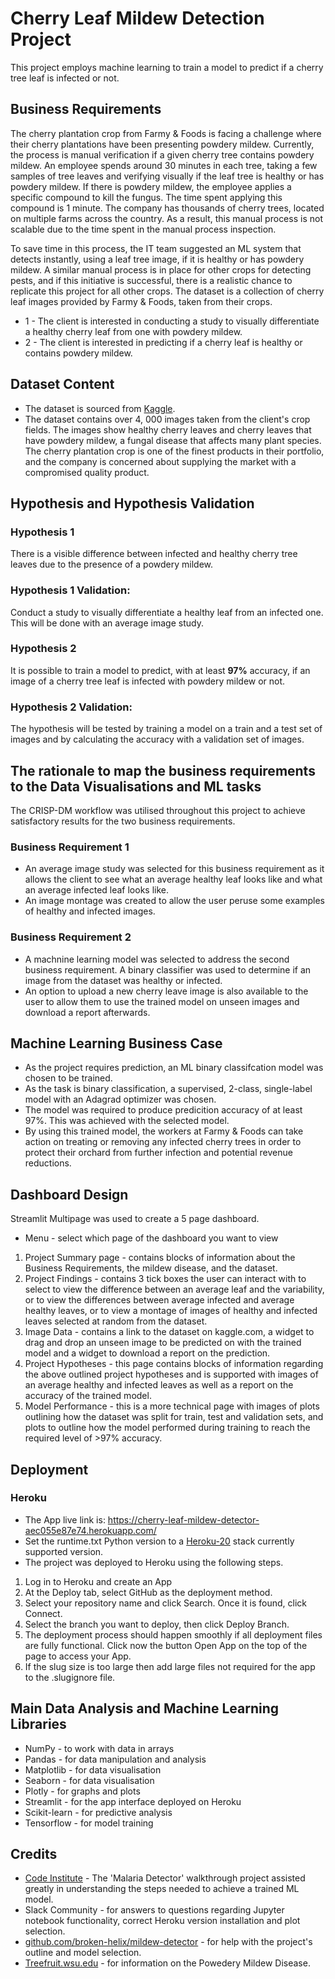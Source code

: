# Cherry Leaf Mildew Detection Project

This project employs machine learning to train a model to predict if a cherry tree leaf is infected or not.

## Business Requirements
The cherry plantation crop from Farmy & Foods is facing a challenge where their cherry plantations have been presenting powdery mildew. Currently, the process is manual verification if a given cherry tree contains powdery mildew. An employee spends around 30 minutes in each tree, taking a few samples of tree leaves and verifying visually if the leaf tree is healthy or has powdery mildew. If there is powdery mildew, the employee applies a specific compound to kill the fungus. The time spent applying this compound is 1 minute.  The company has thousands of cherry trees, located on multiple farms across the country. As a result, this manual process is not scalable due to the time spent in the manual process inspection.

To save time in this process, the IT team suggested an ML system that detects instantly, using a leaf tree image, if it is healthy or has powdery mildew. A similar manual process is in place for other crops for detecting pests, and if this initiative is successful, there is a realistic chance to replicate this project for all other crops. The dataset is a collection of cherry leaf images provided by Farmy & Foods, taken from their crops.


* 1 - The client is interested in conducting a study to visually differentiate a healthy cherry leaf from one with powdery mildew.
* 2 - The client is interested in predicting if a cherry leaf is healthy or contains powdery mildew.

## Dataset Content
* The dataset is sourced from [Kaggle](https://www.kaggle.com/codeinstitute/cherry-leaves).
* The dataset contains over 4, 000 images taken from the client's crop fields. The images show healthy cherry leaves and cherry leaves that have powdery mildew, a fungal disease that affects many plant species. The cherry plantation crop is one of the finest products in their portfolio, and the company is concerned about supplying the market with a compromised quality product.

## Hypothesis and Hypothesis Validation

### Hypothesis 1
There is a visible difference between infected and healthy cherry tree leaves due to the presence of a powdery mildew.

### Hypothesis 1 Validation: 
Conduct a study to visually differentiate a healthy leaf from an infected one. This will be done
with an average image study.


### Hypothesis 2
It is possible to train a model to predict, with at least **97%** accuracy, if an image of a cherry tree leaf is infected with powdery mildew or not.

### Hypothesis 2 Validation:
The hypothesis will be tested by training a model on a train and a test set of images and by calculating the accuracy with a validation set of images.


## The rationale to map the business requirements to the Data Visualisations and ML tasks

The CRISP-DM workflow was utilised throughout this project to achieve satisfactory results for the two business requirements.

### Business Requirement 1
- An average image study was selected for this business requirement as it allows the client to see what an average healthy leaf looks like and what an average infected leaf looks like.
- An image montage was created to allow the user peruse some examples of healthy and infected images.


### Business Requirement 2
- A machnine learning model was selected to address the second business requirement. A binary classifier was used to determine if an image from the dataset was healthy or infected.
- An option to upload a new cherry leave image is also available to the user to allow them to use the trained model on unseen images and download a report afterwards.

## Machine Learning Business Case
- As the project requires prediction, an ML binary classifcation model was chosen to be trained.
- As the task is binary classification, a supervised, 2-class, single-label model with an Adagrad optimizer was chosen.
- The model was required to produce predicition accuracy of at least 97%. This was achieved with the selected model.
- By using this trained model, the workers at Farmy & Foods can take action on treating or removing any infected cherry trees in order to protect their orchard from further infection and potential revenue reductions.


## Dashboard Design
Streamlit Multipage was used to create a 5 page dashboard.

- Menu - select which page of the dashboard you want to view
1. Project Summary page - contains blocks of information about the Business Requirements, the mildew disease, and the dataset.
2. Project Findings - contains 3 tick boxes the user can interact with to select to view the difference between an average leaf and the variability, or to view the differences between average infected and average healthy leaves, or to view a montage of images of healthy and infected leaves selected at random from the dataset.
3. Image Data - contains a link to the dataset on kaggle.com, a widget to drag and drop an unseen image to be predicted on with the trained model and a widget to download a report on the prediction.
4. Project Hypotheses - this page contains blocks of information regarding the above outlined project hypotheses and is supported with images of an average healthy and infected leaves as well as a report on the accuracy of the trained model.
5. Model Performance - this is a more technical page with images of plots outlining how the dataset was split for train, test and validation sets, and plots to outline how the model performed during training to reach the required level of >97% accuracy.


## Deployment
### Heroku

* The App live link is: https://cherry-leaf-mildew-detector-aec055e87e74.herokuapp.com/ 
* Set the runtime.txt Python version to a [Heroku-20](https://devcenter.heroku.com/articles/python-support#supported-runtimes) stack currently supported version.
* The project was deployed to Heroku using the following steps.

1. Log in to Heroku and create an App
2. At the Deploy tab, select GitHub as the deployment method.
3. Select your repository name and click Search. Once it is found, click Connect.
4. Select the branch you want to deploy, then click Deploy Branch.
5. The deployment process should happen smoothly if all deployment files are fully functional. Click now the button Open App on the top of the page to access your App.
6. If the slug size is too large then add large files not required for the app to the .slugignore file. 


## Main Data Analysis and Machine Learning Libraries
- NumPy - to work with data in arrays 
- Pandas - for data manipulation and analysis
- Matplotlib - for data visualisation
- Seaborn - for data visualisation
- Plotly - for graphs and plots
- Streamlit - for the app interface deployed on Heroku
- Scikit-learn - for predictive analysis
- Tensorflow - for model training

## Credits
- [Code Institute](https://codeinstitute.net/ie/) - The 'Malaria Detector' walkthrough project assisted greatly in understanding the steps needed to achieve a trained ML model.
- Slack Community - for answers to questions regarding Jupyter notebook functionality, correct Heroku version installation and plot selection.
- [github.com/broken-helix/mildew-detector](https://github.com/broken-helix/mildew-detector?tab=readme-ov-file) - for help with the project's outline and model selection.
- [Treefruit.wsu.edu](https://treefruit.wsu.edu/crop-protection/disease-management/cherry-powdery-mildew/#:~:text=Powdery%20mildew%20of%20sweet%20and,1) - for information on the Powedery Mildew Disease.